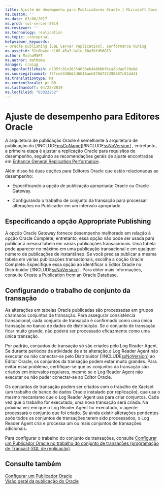 ```yaml
---
title: Ajuste de desempenho para Publicadores Oracle | Microsoft Docs
ms.custom: ''
ms.date: 03/06/2017
ms.prod: sql-server-2014
ms.reviewer: ''
ms.technology: replication
ms.topic: conceptual
helpviewer_keywords:
- Oracle publishing [SQL Server replication], performance tuning
ms.assetid: 32c0b4ec-c166-45a3-b41e-38a30fd56813
author: MashaMSFT
ms.author: mathoma
manager: craigg
ms.openlocfilehash: d735fc81e38354630eb4486bbf6ca2bdae570e6d
ms.sourcegitcommit: f7fced330b64d6616aeb8766747295807c92dd41
ms.translationtype: MT
ms.contentlocale: pt-BR
ms.lasthandoff: 04/23/2019
ms.locfileid: "63022232"
---
```

# <a name="performance-tuning-for-oracle-publishers"></a>Ajuste de desempenho para Editores Oracle
  A arquitetura de publicação Oracle é semelhante à arquitetura de publicação do [!INCLUDE[msCoName](../../../includes/msconame-md.md)][!INCLUDE[ssNoVersion](../../../includes/ssnoversion-md.md)] , entretanto, a primeira etapa é ajustar a replicação Oracle para requisitos de desempenho, seguindo as recomendações gerais de ajuste encontradas em [Enhance General Replication Performance](../administration/enhance-general-replication-performance.md).  
  
 Além disso há duas opções para Editores Oracle que estão relacionadas ao desempenho:  
  
-   Especificando a opção de publicação apropriada: Oracle ou Oracle Gateway.  
  
-   Configurando o trabalho de conjunto da transação para processar alterações no Publicador em um intervalo apropriado.  
  
## <a name="specifying-the-appropriate-publishing-option"></a>Especificando a opção Appropriate Publishing  
 A opção Oracle Gateway fornece desempenho melhorado em relação à opção Oracle Complete; entretanto, essa opção não pode ser usada para publicar a mesma tabela em várias publicações transacionais. Uma tabela pode aparecer no máximo em uma publicação transacional e em qualquer número de publicações de instantâneo. Se você precisa publicar a mesma tabela em várias publicações transacionais, escolha a opção Oracle Complete. Especifique essa opção ao identificar o Editor Oracle no Distribuidor [!INCLUDE[ssNoVersion](../../../includes/ssnoversion-md.md)] . Para obter mais informações, consulte [Create a Publication from an Oracle Database](../publish/create-a-publication-from-an-oracle-database.md).  
  
## <a name="configuring-the-transaction-set-job"></a>Configurando o trabalho de conjunto da transação  
 As alterações em tabelas Oracle publicadas são processadas em grupos chamados conjuntos de transação. Para assegurar consistência transacional, cada conjunto de transação é confirmado como uma única transação no banco de dados de distribuição. Se o conjunto de transação ficar muito grande, não poderá ser processado eficazmente como uma única transação.  
  
 Por padrão, conjuntos de transação só são criados pelo Log Reader Agent. Se durante períodos da atividade de alta alteração,o Log Reader Agent não executar ou não conectar-se pelo Distribuidor [!INCLUDE[ssNoVersion](../../../includes/ssnoversion-md.md)] ao Editor Oracle, os conjuntos da transação podem estar muito grandes. Para evitar esse problema, certifique-se que os conjuntos da transação são criados em intervalos regulares, mesmo se o Log Reader Agent não executar ou não puder conectar-se ao Editor Oracle.  
  
 Os conjuntos de transação podem ser criados com o trabalho de Xactset (um trabalho de banco de dados Oracle instalado por replicação), que usa o mesmo mecanismo que o Log Reader Agent usa para criar conjuntos. Cada vez que o trabalho for executado, uma nova transação será criada. Na próxima vez em que o Log Reader Agent for executado, o agente processará o conjunto que foi criado. Se ainda existir alterações pendentes após todos os conjuntos de transações terem sido processados, o Log Reader Agent cria e processa um ou mais conjuntos de transações adicionais.  
  
 Para configurar o trabalho do conjunto de transações, consulte [Configurar um Publicador Oracle no trabalho do conjunto de transações &#40;programação de Transact-SQL de replicação&#41;](../administration/configure-the-transaction-set-job-for-an-oracle-publisher.md).  
  
## <a name="see-also"></a>Consulte também  
 [Configurar um Publicador Oracle](configure-an-oracle-publisher.md)   
 [Visão geral da publicação do Oracle](oracle-publishing-overview.md)  
  
  
